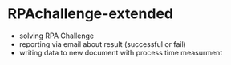 <h1>RPAchallenge-extended</h1>
    <ul>
        <li>solving RPA Challenge</li>
        <li>reporting via email about result (successful or fail)</li>
        <li>writing data to new document with process time measurment</li>
    </ul>

